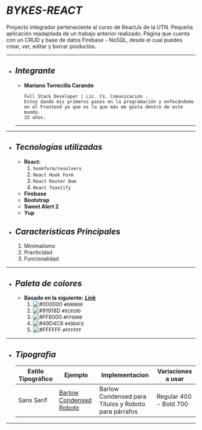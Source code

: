 # ___BYKES-REACT___

Proyecto integrador perteneciente al curso de ReactJs de la UTN. Pequeña aplicación readaptada de un trabajo anterior realizado. Página que cuenta con un CRUD y base de datos Firebase - NoSQL, desde el cual puedes crear, ver, editar y borrar productos. 
___

+ ## ___Integrante___
    
    - __Mariano Torrecilla Carande__

        ```
        Full Stack Developer | Lic. Cs. Comunicación .
        Estoy dando mis primeros pasos en la programación y enfocándome en el Frontend ya que es lo que más me gusta dentro de este mundo.
        32 años.
        
    ___
___



+ ## ___Tecnologías utilizadas___
    - __React:__ 
        1. `hookform/resolvers`
        2. `React Hook Form`
        3. `React Router Dom`
        3. `React Toastify`
    - __Firebase__
    - __Bootstrap__
    - __Sweet Alert 2__
    - __Yup__


+ ## ___Caracteristicas Principales___
    1. Minimalismo
    2. Practicidad
    3. Funcionalidad
___


+ ## ___Paleta de colores___
    - __Basado en la siguiente:__ [___Link___](https://coolors.co/000000-91918d-ff6000-49d4c6-ffffff)
        1. ![#000000](https://via.placeholder.com/15/000000/000000?text=+) `#000000`
	    2. ![#91918D](https://via.placeholder.com/15/91918D/000000?text=+) `#91918D`
	    3. ![#FF6000](https://via.placeholder.com/15/FF6000/000000?text=+) `#FF6000`
        4. ![#49D4C6](https://via.placeholder.com/15/49D4C6/000000?text=+) `#49D4C6`
        5. ![#FFFFFF](https://via.placeholder.com/15/FFFFFF/000000?text=+) `#FFFFFF`

___

+ ## ___Tipografia___
    | Estilo Tipográfico | Ejemplo | Implementacion | Variaciones a usar |
    | ------------- | ------------- | ------------- | ------------- |
    | Sans Serif  | [Barlow Condensed](https://fonts.google.com/specimen/Barlow+Condensed) [Roboto](https://fonts.google.com/specimen/Roboto)  | Barlow Condensed para Títulos y Roboto para párrafos | Regular 400 - Bold 700 |

___
